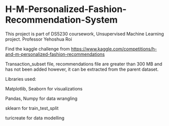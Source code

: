 # H-M-Personalized-Fashion-Recommendation-System

This project is part of DS5230 coursework, Unsupervised Machine Learning project.
Professor Yehoshua Roi

Find the kaggle challenge from https://www.kaggle.com/competitions/h-and-m-personalized-fashion-recommendations

Transaction_subset file, recommendations file are greater than 300 MB and has not been added however, it can be extracted from the parent dataset.



Libraries used:

Matplotlib, Seaborn for visualizations

Pandas, Numpy for data wrangling

sklearn for train_test_split 

turicreate for  data modelling

